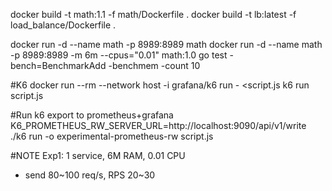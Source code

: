 docker build -t math:1.1 -f math/Dockerfile .
docker build -t lb:latest -f load_balance/Dockerfile .

docker run -d --name math -p 8989:8989 math
docker run -d --name math -p 8989:8989 -m 6m --cpus="0.01" math:1.0
go test -bench=BenchmarkAdd -benchmem -count 10

#K6
docker run --rm --network host -i grafana/k6 run - <script.js
k6 run script.js

#Run k6 export to prometheus+grafana
K6_PROMETHEUS_RW_SERVER_URL=http://localhost:9090/api/v1/write \
./k6 run -o experimental-prometheus-rw script.js


#NOTE
Exp1: 1 service, 6M RAM, 0.01 CPU
- send 80~100 req/s, RPS 20~30